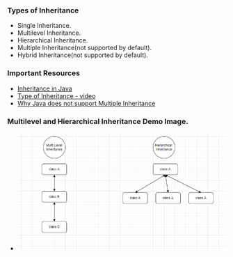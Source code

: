 ### Types of Inheritance
* Single Inheritance.
* Multilevel Inheritance.
* Hierarchical Inheritance.
* Multiple Inheritance(not supported by default).
* Hybrid Inheritance(not supported by default).

### Important Resources
* <a href="https://www.geeksforgeeks.org/inheritance-in-java/">Inheritance in Java</a>
* <a href="https://www.youtube.com/watch?v=fnqSfeZ8n8c">Type of Inheritance - video</a>
* <a href="https://www.youtube.com/watch?v=kzUUW4BSSG0">Why Java does not support Multiple Inheritance</a>

### Multilevel and Hierarchical Inheritance Demo Image.
* <img src="./images/inheritanceEx.PNG"/>

